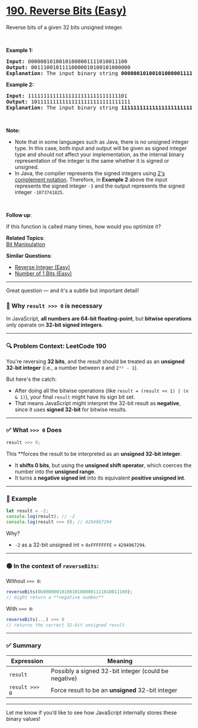 # [190. Reverse Bits (Easy)](https://leetcode.com/problems/reverse-bits/)

<p>Reverse bits of a given 32 bits unsigned integer.</p>

<p>&nbsp;</p>

<p><strong>Example 1:</strong></p>

<pre><strong>Input:</strong> 00000010100101000001111010011100
<strong>Output:</strong> 00111001011110000010100101000000
<strong>Explanation: </strong>The input binary string <b>00000010100101000001111010011100</b> represents the unsigned integer 43261596, so return 964176192 which its binary representation is <b>00111001011110000010100101000000</b>.
</pre>

<p><strong>Example 2:</strong></p>

<pre><strong>Input:</strong> 11111111111111111111111111111101
<strong>Output:</strong> 10111111111111111111111111111111
<strong>Explanation: </strong>The input binary string <strong>11111111111111111111111111111101</strong> represents the unsigned integer 4294967293, so return 3221225471 which its binary representation is <strong>10111111111111111111111111111111</strong>.</pre>

<p>&nbsp;</p>

<p><strong>Note:</strong></p>

<ul>
	<li>Note that in some languages such as Java, there is no unsigned integer type. In this case, both input and output will be given as signed integer type and should not affect your implementation, as the internal binary representation of the integer is the same whether it is signed or unsigned.</li>
	<li>In Java,&nbsp;the compiler represents the signed integers using <a href="https://en.wikipedia.org/wiki/Two%27s_complement" target="_blank">2's complement notation</a>. Therefore, in <strong>Example 2</strong>&nbsp;above the input represents the signed integer <code>-3</code>&nbsp;and the output represents the signed integer <code>-1073741825</code>.</li>
</ul>

<p>&nbsp;</p>

<p><b>Follow up</b>:</p>

<p>If this function is called many times, how would you optimize it?</p>

**Related Topics**:  
[Bit Manipulation](https://leetcode.com/tag/bit-manipulation/)

**Similar Questions**:

- [Reverse Integer (Easy)](https://leetcode.com/problems/reverse-integer/)
- [Number of 1 Bits (Easy)](https://leetcode.com/problems/number-of-1-bits/)

---

Great question — and it's a subtle but important detail!

### 🧠 Why `result >>> 0` is necessary

In JavaScript, **all numbers are 64-bit floating-point**, but **bitwise operations** only operate on **32-bit signed integers**.

---

### 🔍 Problem Context: LeetCode 190

You're reversing **32 bits**, and the result should be treated as an **unsigned 32-bit integer** (i.e., a number between `0` and `2³² - 1`).

But here's the catch:

- After doing all the bitwise operations (like `result = (result << 1) | (n & 1)`), your final `result` might have its sign bit set.
- That means JavaScript might interpret the 32-bit result as **negative**, since it uses **signed 32-bit** for bitwise results.

---

### ✅ What `>>> 0` Does

```js
result >>> 0;
```

This \*\*forces the result to be interpreted as an **unsigned 32-bit integer**.

- It **shifts 0 bits**, but using the **unsigned shift operator**, which coerces the number into the **unsigned range**.
- It turns a **negative signed int** into its equivalent **positive unsigned int**.

---

### 🧪 Example

```js
let result = -2;
console.log(result); // -2
console.log(result >>> 0); // 4294967294
```

Why?

- `-2` as a 32-bit unsigned int = `0xFFFFFFFE` = `4294967294`.

---

### 🟢 In the context of `reverseBits`:

Without `>>> 0`:

```js
reverseBits(0b00000010100101000001111010011100);
// might return a **negative number**
```

With `>>> 0`:

```js
reverseBits(...) >>> 0
// returns the correct 32-bit unsigned result
```

---

### ✅ Summary

| Expression     | Meaning                                              |
| -------------- | ---------------------------------------------------- |
| `result`       | Possibly a signed 32-bit integer (could be negative) |
| `result >>> 0` | Force result to be an **unsigned** 32-bit integer    |

---

Let me know if you’d like to see how JavaScript internally stores these binary values!
